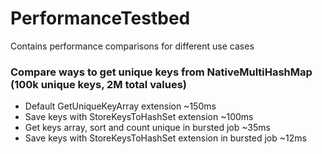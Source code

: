 # PerformanceTestbed
Contains performance comparisons for different use cases

### Compare ways to get unique keys from NativeMultiHashMap (100k unique keys, 2M total values)
* Default GetUniqueKeyArray extension ~150ms
* Save keys with StoreKeysToHashSet extension ~100ms
* Get keys array, sort and count unique in bursted job ~35ms
* Save keys with StoreKeysToHashSet extension in bursted job ~12ms
